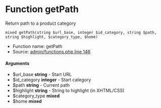 Function getPath
===========================

Return path to a product category



    mixed getPath(string $url_base, integer $id_category, string $path, string $highlight, $category_type, $home)

* Function name: getPath
* Source: [admin/functions.php line 146](https://github.com/PrestaShop/PrestaShop/blob/1.6.1.1/admin/functions.php#L146)

#### Arguments
* $url_base **string** - Start URL
* $id_category **integer** - Start category
* $path **string** - Current path
* $highlight **string** - String to highlight (in XHTML/CSS)
* $category_type **mixed**
* $home **mixed**

